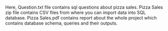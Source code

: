 Here, Question.txt file contains sql questions about pizza sales.
Pizza Sales zip file contains CSV files from where you can import data into SQL database.
Pizza Sales.pdf contains report about the whole project which contains database schema, queries and their outputs.
